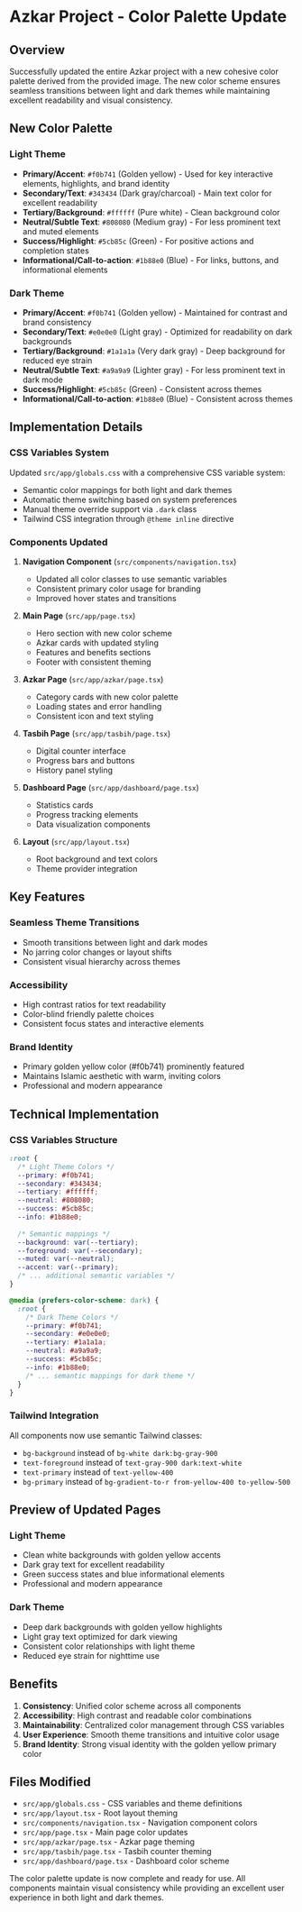 # Azkar Project - Color Palette Update

## Overview
Successfully updated the entire Azkar project with a new cohesive color palette derived from the provided image. The new color scheme ensures seamless transitions between light and dark themes while maintaining excellent readability and visual consistency.

## New Color Palette

### Light Theme
- **Primary/Accent**: `#f0b741` (Golden yellow) - Used for key interactive elements, highlights, and brand identity
- **Secondary/Text**: `#343434` (Dark gray/charcoal) - Main text color for excellent readability
- **Tertiary/Background**: `#ffffff` (Pure white) - Clean background color
- **Neutral/Subtle Text**: `#808080` (Medium gray) - For less prominent text and muted elements
- **Success/Highlight**: `#5cb85c` (Green) - For positive actions and completion states
- **Informational/Call-to-action**: `#1b88e0` (Blue) - For links, buttons, and informational elements

### Dark Theme
- **Primary/Accent**: `#f0b741` (Golden yellow) - Maintained for contrast and brand consistency
- **Secondary/Text**: `#e0e0e0` (Light gray) - Optimized for readability on dark backgrounds
- **Tertiary/Background**: `#1a1a1a` (Very dark gray) - Deep background for reduced eye strain
- **Neutral/Subtle Text**: `#a9a9a9` (Lighter gray) - For less prominent text in dark mode
- **Success/Highlight**: `#5cb85c` (Green) - Consistent across themes
- **Informational/Call-to-action**: `#1b88e0` (Blue) - Consistent across themes

## Implementation Details

### CSS Variables System
Updated `src/app/globals.css` with a comprehensive CSS variable system:
- Semantic color mappings for both light and dark themes
- Automatic theme switching based on system preferences
- Manual theme override support via `.dark` class
- Tailwind CSS integration through `@theme inline` directive

### Components Updated
1. **Navigation Component** (`src/components/navigation.tsx`)
   - Updated all color classes to use semantic variables
   - Consistent primary color usage for branding
   - Improved hover states and transitions

2. **Main Page** (`src/app/page.tsx`)
   - Hero section with new color scheme
   - Azkar cards with updated styling
   - Features and benefits sections
   - Footer with consistent theming

3. **Azkar Page** (`src/app/azkar/page.tsx`)
   - Category cards with new color palette
   - Loading states and error handling
   - Consistent icon and text styling

4. **Tasbih Page** (`src/app/tasbih/page.tsx`)
   - Digital counter interface
   - Progress bars and buttons
   - History panel styling

5. **Dashboard Page** (`src/app/dashboard/page.tsx`)
   - Statistics cards
   - Progress tracking elements
   - Data visualization components

6. **Layout** (`src/app/layout.tsx`)
   - Root background and text colors
   - Theme provider integration

## Key Features

### Seamless Theme Transitions
- Smooth transitions between light and dark modes
- No jarring color changes or layout shifts
- Consistent visual hierarchy across themes

### Accessibility
- High contrast ratios for text readability
- Color-blind friendly palette choices
- Consistent focus states and interactive elements

### Brand Identity
- Primary golden yellow color (#f0b741) prominently featured
- Maintains Islamic aesthetic with warm, inviting colors
- Professional and modern appearance

## Technical Implementation

### CSS Variables Structure
```css
:root {
  /* Light Theme Colors */
  --primary: #f0b741;
  --secondary: #343434;
  --tertiary: #ffffff;
  --neutral: #808080;
  --success: #5cb85c;
  --info: #1b88e0;
  
  /* Semantic mappings */
  --background: var(--tertiary);
  --foreground: var(--secondary);
  --muted: var(--neutral);
  --accent: var(--primary);
  /* ... additional semantic variables */
}

@media (prefers-color-scheme: dark) {
  :root {
    /* Dark Theme Colors */
    --primary: #f0b741;
    --secondary: #e0e0e0;
    --tertiary: #1a1a1a;
    --neutral: #a9a9a9;
    --success: #5cb85c;
    --info: #1b88e0;
    /* ... semantic mappings for dark theme */
  }
}
```

### Tailwind Integration
All components now use semantic Tailwind classes:
- `bg-background` instead of `bg-white dark:bg-gray-900`
- `text-foreground` instead of `text-gray-900 dark:text-white`
- `text-primary` instead of `text-yellow-400`
- `bg-primary` instead of `bg-gradient-to-r from-yellow-400 to-yellow-500`

## Preview of Updated Pages

### Light Theme
- Clean white backgrounds with golden yellow accents
- Dark gray text for excellent readability
- Green success states and blue informational elements
- Professional and modern appearance

### Dark Theme
- Deep dark backgrounds with golden yellow highlights
- Light gray text optimized for dark viewing
- Consistent color relationships with light theme
- Reduced eye strain for nighttime use

## Benefits

1. **Consistency**: Unified color scheme across all components
2. **Accessibility**: High contrast and readable color combinations
3. **Maintainability**: Centralized color management through CSS variables
4. **User Experience**: Smooth theme transitions and intuitive color usage
5. **Brand Identity**: Strong visual identity with the golden yellow primary color

## Files Modified
- `src/app/globals.css` - CSS variables and theme definitions
- `src/app/layout.tsx` - Root layout theming
- `src/components/navigation.tsx` - Navigation component colors
- `src/app/page.tsx` - Main page color updates
- `src/app/azkar/page.tsx` - Azkar page theming
- `src/app/tasbih/page.tsx` - Tasbih counter theming
- `src/app/dashboard/page.tsx` - Dashboard color scheme

The color palette update is now complete and ready for use. All components maintain visual consistency while providing an excellent user experience in both light and dark themes.
